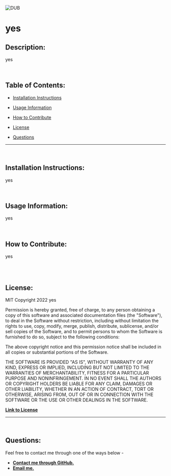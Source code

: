 

  ![DUB](https://img.shields.io/badge/license-MIT-blue?style=for-the-badge)
  
# yes
  
## Description:
yes

<br>

## Table of Contents:
- [Installation Instructions](#installation-instructions)
- [Usage Information](#usage-information)

- [How to Contribute](#how-to-contribute)
  


- [License](#license)
  
- [Questions](#questions)

___

<br>

## Installation Instructions:
yes

<br>

## Usage Information:
yes

<br>


## How to Contribute:
yes
  

<br>



<br>


## License:

MIT   Copyright 2022 yes

Permission is hereby granted, free of charge, to any person obtaining a copy of this software and associated documentation files (the "Software"), to deal in the Software without restriction, including without limitation the rights to use, copy, modify, merge, publish, distribute, sublicense, and/or sell copies of the Software, and to permit persons to whom the Software is furnished to do so, subject to the following conditions:

The above copyright notice and this permission notice shall be included in all copies or substantial portions of the Software.

THE SOFTWARE IS PROVIDED "AS IS", WITHOUT WARRANTY OF ANY KIND, EXPRESS OR IMPLIED, INCLUDING BUT NOT LIMITED TO THE WARRANTIES OF MERCHANTABILITY, FITNESS FOR A PARTICULAR PURPOSE AND NONINFRINGEMENT. IN NO EVENT SHALL THE AUTHORS OR COPYRIGHT HOLDERS BE LIABLE FOR ANY CLAIM, DAMAGES OR OTHER LIABILITY, WHETHER IN AN ACTION OF CONTRACT, TORT OR OTHERWISE, ARISING FROM, OUT OF OR IN CONNECTION WITH THE SOFTWARE OR THE USE OR OTHER DEALINGS IN THE SOFTWARE.

**[Link to License](https://opensource.org/licenses/MIT)**

  

___

<br>

## Questions:
Feel free to contact me through one of the ways below -
- **[Contact me through GitHub.](https://github.com/yes/)**
- **[Email me.](mailto:yes)**
